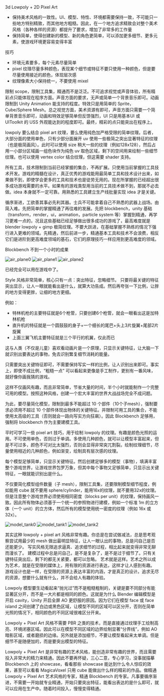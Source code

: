 3d Lowpoly + 2D Pixel Art

- 保持美术风格的一致性。UI、模型、特性、环境都需要保持一致，不可能只一些地方特别精致，而其他地方粗糙。因此，在一个地方追求精致会对整个美术风格（各种各样的资源）都提升了要求，增加了非常多的工作量
- 保持简单，使得创建新的模型、新的角色更简单，可以添加更多细节、更多元素，使游戏环境更容易变得丰富

技巧

- 环境元素要多，每个元素尽量简单
- pixel 纹理尽量多种颜色，表现某个细节或特征不要只使用一种颜色，但是要尽量使用接近的颜色，体现层次感
- 纹理像素大小保持统一，不要使用 mixel

限制 scope，限制工具集，精通而不是泛泛。不可追求视觉或声音体验，所有精彩点只能体现在程序方面。声音方面的要求，无声或简单一个背景音乐即可。动画限制到 Unity Animation 能支持的程度。特效只是用简单的 Sprite，Cube/Sphere Mesh。总之视觉方面，美术资源有即可，声音方面只需要一个简单背景音乐即可，动画和特效足够简单但反馈强烈，UI 只是用基本UI 或 UIToolkit 的 USS 外观能达到的程度即可。最终，精彩的点只能突出在程序上。

lowpoly 要么结合 pixel art 纹理，要么使用纯色加严格受限的简单纹理。后者，大部分面的使用单色，只有少部分面展开 uv 使用一些极简之突出显著特征的纹理（也是极简画风）。此时可以使用 size 稍大一些的纹理（例如128x128），然后占用一小部分区域画一组色块作为纯色 uv 取色区域，剩下的空间用来绘制一些细节纹理。也可以使用 vertex color 结合纹理，但这需要 shader 支持。

所有工具，技术限制到当前已经掌握的集合，不再扩展。只使用当前掌握的工具技术开发。游戏的精髓在设计，真正优秀的游戏能用最简单工具和技术设计出来，如果做不到，即使学会更多的工具和技术也是徒劳无用的。现在所掌握的已经超出很多成功游戏需要的水平。如果有的游戏类型用当前的工具技术做不到，那就不必去做。idea 本身就不一定可靠。用熟悉的工具建立生产线批量实现 idea 才是关键。

循序渐进，工欲善其事必先利其器。士兵不可能拿着自己不熟悉的武器上战场。由简入难。先把简单的掌握精通了再往难的发展。先把 blockbench，unity 基础（transform，render，ui，animation，particle system 等）掌握到精通，再学习更难一点的，况且这些基础已经足够做出很多成功的游戏了，最高难度就是 blender lowpoly + gimp 极简纹理。不要大跃进，在基础掌握不熟练的情况下强行进入更难的领域。先精通，然后前进一步，精通基本工具和技术不会浪费，相反它们是进阶到更高难度领域的基石，它们的原理技巧一样应用到更高难度的领域。

Blockbench 不到一个小时的成果

![air_plane0](model_air_plane.png)
![air_plane1](model_air_plane1.png)
![air_plane2](model_air_plane2.png)

已经完全可以用在游戏中了。

Style 风格非常简单，核心只有一点：突出特征，忽略细节。
只要将最关键的特征突出显示，让人一眼就能看出是什么，就算大功告成。然后再夸张一下比例，让胖的地方变得更胖，让细的地方更细。

例如：

- 特林机枪的主要特征就是6个枪管，只要创建6个枪管，就会一眼看出这是加特林机枪
- 直升机的特征就是一个圆鼓鼓的身子+一个细长的尾巴+头上3片旋翼+尾部2片旋翼
- 上面三翼飞机主要特征就是三个平行的机翼，仅此而已

这与人类（不仅是儿童）喜欢看动画片是一个原理，只显示关键特征，让大脑一下就识别出要表达的事物，免去识别繁复细节消耗的能量。

只需要突出关键特征即可，不需要保持写实一样的比例，让人识别出来即可。事实上，即使不成比例，“粗糙一点” 可以看起来更像是手工制作，更别有一番风味，就好像你画我猜的游戏。

这样不仅画风有趣，而且非常简单，节省大量的时间，半个小时就能制作一个完整可用的模型。按照这种风格，创建一个宏大丰富的世界大战战场完全不成问题。

为此，要尽量简化模型，限制到最多不能超过 10 个部件（10个子mesh），强制要求必须用不超过 10 个部件体现出物体的关键特征。并限制可用工具的集合，不能使用太高级的工具（否则就会一路向写实方向狂飙）。因此 Blockbench 足够用，强制将 blockbench 作为主要建模工具。

平时可学习一些 pixel art 技巧，用于绘制 lowpoly 的纹理。有趣是颜色光照的运用。不可使用单色，否则过于单调。多使用几种颜色，就可以让模型丰富起来，但是不可过多，颜色不可对比太强烈，否则会显得非常突兀割裂。绘制纹理细节，尽量使用相近的几种颜色，例如渐变，绘制具有层次感的纹理。

每个模型足够简单，只显示关键特征。然后创建足够多的模型（事物），填满丰富整个游戏世界，让游戏世界包罗万象，但其中每个事物又足够简单，只显示出关键特征，一眼就能识别出是什么。

不仅要简化模型组件数量（子 mesh），限制工具集，还要限制模型细节程度，例如能用 cube 就不要用 sphere/cylinder，能用16x的纹理，就不要用32x的纹理。但是注意整个游戏世界必须使用相同密度（blocks per unit）的纹理，保持画风一致。因此所有物体必须基于一个统一的参照物进行建模，例如一个标准 1m 的立方体（一个 unit）的立方体，然后所有的模型使用统一密度的纹理（例如 16x 或 32x）。

![model_tank0](model_tank0.png)
![model_tank1](model_tank1.png)
![model_tank2](model_tank2.png)

其实这种 lowpoly + pixel art 风格非常有趣。你总是在尝试做减法，总是思考观察尝试用最少的 mesh 做出最明显特征，让人一眼认出的事物，总是问自己是否还能更少。
写实风格无限追求逼真、追求细节的过程，相比起来就变得非常无聊而漫长了。
建模过程中总是问自己，是不是复杂了，是不是过于细节了。只有关键特征突出后，剩下的都无关紧要，都可以忽略。
艺术就是这样。艺术之所以成为艺术，就是在受限的媒体上，用有限的资源进行表达，这样才让人感到有趣。
游戏设计也是一样，在受限的资源上表达丰富的内涵，才是真正的设计。追求无尽的资源，想要什么就有什么，并不会给人有趣的体验。

Lowpoly 模型要生动看起来“抛光过”而不是粗糙粗制的，关键是要不同部分有能显著区分开，而不是一大片都是相同的颜色。这就是为什么 Blender 编辑模型是开启 cavity，Unity 开启全屏 AO 更舒服的原因。因为它们在模型 face 或 face island 之间创建了白边或黑色区域，让模型不同的区域可以区分开，否则在简单光照的情况下，相同颜色的不同区域很难区分开来。

Lowpoly + Pixel Art 风格不需要 PBR 之类的技术，而是直接通过纹理手工绘制高亮、环境闭塞区域。因此可以在模型不同区域的边界绘制显著“分界线”，例如 AO 暗影区域，或者磨损的边缘。另外就是添加细节，不要让模型看起来太单调。但是细节不是随便加的，而是要突出模型的特征。

Lowpoly + Pixel Art 是非常有趣的艺术风格，能创造非常有趣的世界，而且需要投入非常大的精力来精通。因此不要再怀疑，三心二意，专心学习，没事就描摹 Blockbench 上的 showcase，看看那些 showcase 能达到什么令人惊叹的效果，甚至可以看看 MagicaVoxel 只用 cube 能做出什么样的精彩的作品。做精通 Lowpoly + Pixel Art 艺术风格的专家，精通 Blockbench 的专家。凡事要循序渐进，不需要一开始就专业精通，开始只要突出特征，能看出表达的是什么即可，就可以应用在生产中。随着时间投入，慢慢变得精通。
